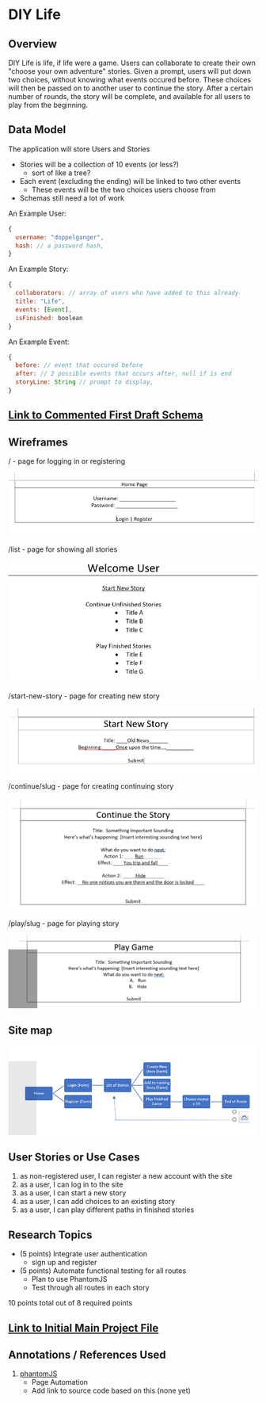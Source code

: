 # DIY Life 

## Overview

DIY Life is life, if life were a game. 
Users can collaborate to create their own "choose your own adventure" stories. Given a prompt, users will put down two choices, without knowing what events occured before. These choices will then be passed on to another user to continue the story.
After a certain number of rounds, the story will be complete, and available for all users to play from the beginning.

## Data Model

The application will store Users and Stories
* Stories will be a collection of 10 events (or less?)
	* sort of like a tree?
* Each event (excluding the ending) will be linked to two other events
	* These events will be the two choices users choose from
* Schemas still need a lot of work

An Example User:

```javascript
{
  username: "doppelganger",
  hash: // a password hash,
}
```

An Example Story:

```javascript
{
  collaborators: // array of users who have added to this already
  title: "Life",
  events: [Event],
  isFinished: boolean
}
```
An Example Event:

```javascript
{
  before: // event that occured before
  after: // 2 possible events that occurs after, null if is end
  storyLine: String // prompt to display,
}
```


## [Link to Commented First Draft Schema](db.js) 


## Wireframes

/ - page for logging in or registering

![home](documentation/home.png)

/list - page for showing all stories

![list](documentation/list-of-stories.png)

/start-new-story - page for creating new story

![start new story](documentation/start-new-story.png)

/continue/slug - page for creating continuing story

![continue](documentation/continue.png)

/play/slug - page for playing story

![play](documentation/play.png)


## Site map

![site map](documentation/site-map.png)


## User Stories or Use Cases

1. as non-registered user, I can register a new account with the site
2. as a user, I can log in to the site
3. as a user, I can start a new story
4. as a user, I can add choices to an existing story
5. as a user, I can play different paths in finished stories

## Research Topics

* (5 points) Integrate user authentication
	* sign up and register
* (5 points) Automate functional testing for all routes
	* Plan to use PhantomJS
	* Test through all routes in each story

10 points total out of 8 required points

## [Link to Initial Main Project File](app.js) 


## Annotations / References Used
1. [phantomJS](http://phantomjs.org/page-automation.html)
	* Page Automation
	* Add link to source code based on this (none yet)

